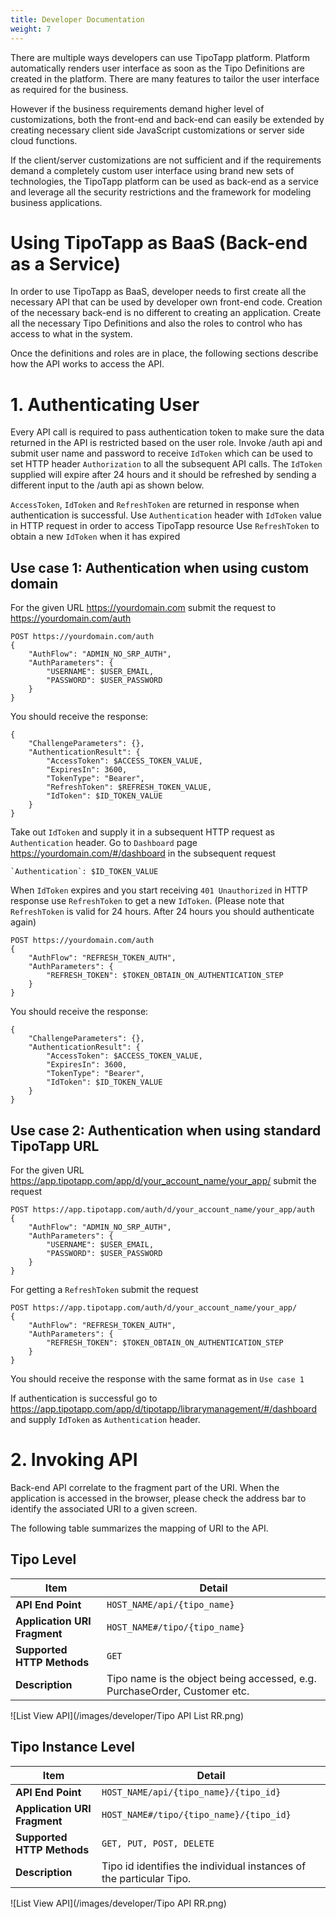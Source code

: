 ```yaml
---
title: Developer Documentation
weight: 7
---
```

  
There are multiple ways developers can use TipoTapp platform. Platform automatically renders user interface as soon as the Tipo Definitions are created in the platform. There are many features to tailor the user interface as required for the business. 

However if the business requirements demand higher level of customizations, both the front-end and back-end can easily be extended by creating necessary client side JavaScript customizations or server side cloud functions.

If the client/server customizations are not sufficient and if the requirements demand a completely custom user interface using brand new sets of technologies, the TipoTapp platform can be used as back-end as a service and leverage all the security restrictions and the framework for modeling business applications.


# Using TipoTapp as BaaS (Back-end as a Service)

In order to use TipoTapp as BaaS, developer needs to first create all the necessary API that can be used by developer own front-end code. Creation of the necessary back-end is no different to creating an application. Create all the necessary Tipo Definitions and also the roles to control who has access to what in the system.

Once the definitions and roles are in place, the following sections describe how the API works to access the API.


# 1. Authenticating User

Every API call is required to pass authentication token to make sure the data returned in the API is restricted based on the user role. Invoke /auth api and submit user name and password to receive `IdToken` which can be used to set HTTP header `Authorization` to all the subsequent API calls. The `IdToken` supplied will expire after 24 hours and it should be refreshed by sending a different input to the /auth api as shown below.

`AccessToken`, `IdToken` and `RefreshToken` are returned in response when authentication is successful. 
Use `Authentication` header with `IdToken` value in HTTP request in order to access TipoTapp resource
Use `RefreshToken` to obtain a new `IdToken` when it has expired

## Use case 1: Authentication when using custom domain

For the given URL https://yourdomain.com submit the request to https://yourdomain.com/auth 

    POST https://yourdomain.com/auth
    {
        "AuthFlow": "ADMIN_NO_SRP_AUTH",
        "AuthParameters": {
            "USERNAME": $USER_EMAIL,
            "PASSWORD": $USER_PASSWORD
        }
    }

You should receive the response:

    {
        "ChallengeParameters": {},
        "AuthenticationResult": {
            "AccessToken": $ACCESS_TOKEN_VALUE,
            "ExpiresIn": 3600,
            "TokenType": "Bearer",
            "RefreshToken": $REFRESH_TOKEN_VALUE,
            "IdToken": $ID_TOKEN_VALUE
        }
    }

Take out `IdToken` and supply it in a subsequent HTTP request as `Authentication` header. Go to `Dashboard` page https://yourdomain.com/#/dashboard in the subsequent request

    `Authentication`: $ID_TOKEN_VALUE

When `IdToken` expires and you start receiving `401 Unauthorized` in HTTP response use `RefreshToken` to get a new `IdToken`. 
(Please note that `RefreshToken` is valid for 24 hours. After 24 hours you should authenticate again)

    POST https://yourdomain.com/auth
    {
        "AuthFlow": "REFRESH_TOKEN_AUTH",
        "AuthParameters": {
            "REFRESH_TOKEN": $TOKEN_OBTAIN_ON_AUTHENTICATION_STEP
        }
    }

You should receive the response:

    {
        "ChallengeParameters": {},
        "AuthenticationResult": {
            "AccessToken": $ACCESS_TOKEN_VALUE,
            "ExpiresIn": 3600,
            "TokenType": "Bearer",
            "IdToken": $ID_TOKEN_VALUE
        }
    }

    
## Use case 2: Authentication when using standard TipoTapp URL

For the given URL https://app.tipotapp.com/app/d/your_account_name/your_app/ submit the request 

    POST https://app.tipotapp.com/auth/d/your_account_name/your_app/auth
    {
        "AuthFlow": "ADMIN_NO_SRP_AUTH",
        "AuthParameters": {
            "USERNAME": $USER_EMAIL,
            "PASSWORD": $USER_PASSWORD
        }
    }

For getting a `RefreshToken` submit the request

    POST https://app.tipotapp.com/auth/d/your_account_name/your_app/
    {
        "AuthFlow": "REFRESH_TOKEN_AUTH",
        "AuthParameters": {
            "REFRESH_TOKEN": $TOKEN_OBTAIN_ON_AUTHENTICATION_STEP
        }
    }

You should receive the response with the same format as in `Use case 1`

If authentication is successful go to https://app.tipotapp.com/app/d/tipotapp/librarymanagement/#/dashboard and supply `IdToken` as `Authentication` header.

# 2. Invoking API

Back-end API correlate to the fragment part of the URI. When the application is accessed in the browser, please check the address bar to identify the associated URI to a given screen.

The following table summarizes the mapping of URI to the API.

## Tipo Level

Item | Detail 
------------ | --------------- 
**API End Point** | `HOST_NAME/api/{tipo_name}`
**Application URI Fragment** | `HOST_NAME#/tipo/{tipo_name}` 
**Supported HTTP Methods** | `GET`
**Description** | Tipo name is the object being accessed, e.g. PurchaseOrder, Customer etc.


![List View API](/images/developer/Tipo API List RR.png)

## Tipo Instance Level

Item | Detail
------------ | --------------- 
**API End Point** | `HOST_NAME/api/{tipo_name}/{tipo_id}` 
**Application URI Fragment** | `HOST_NAME#/tipo/{tipo_name}/{tipo_id}`
**Supported HTTP Methods** | `GET, PUT, POST, DELETE`
**Description** | Tipo id identifies the individual instances of the particular Tipo.

![List View API](/images/developer/Tipo API RR.png)

